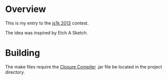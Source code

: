 # Overview

This is my entry to the [js1k 2013](http://js1k.com/2013-spring/) contest.

The idea was inspired by Etch A Sketch.

# Building

The make files require the [Closure Compiler](https://developers.google.com/closure/compiler/) .jar file be located in the project directory.